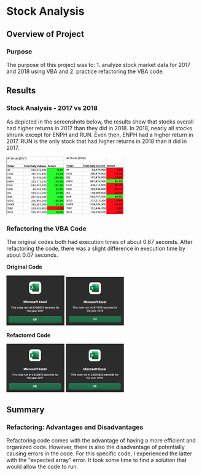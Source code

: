 # Stock Analysis

## Overview of Project

### Purpose
The purpose of this project was to:
    1. analyze stock market data for 2017 and 2018 using VBA and 
    2. practice refactoring the VBA code.

## Results

### Stock Analysis - 2017 vs 2018
As depicted in the screenshots below, the results show that stocks overall had higher returns in 2017 than they did in 2018. In 2018, nearly all stocks shrunk except for ENPH and RUN. Even then, ENPH had a higher return in 2017. RUN is the only stock that had higher returns in 2018 than it did in 2017.

<img src="Resources/Results_2017.png" width=30% height =30%>  <img src="Resources/Results_2018.png" width=30% height =30%> 

### Refactoring the VBA Code
The original codes both had execution times of about 0.67 seconds. After refactoring the code, there was a slight difference in execution time by about 0.07 seconds.

<b>Original Code</b>

<img src="Resources/VBA_Original_2017.png" width=30% height =30%>  <img src="Resources/VBA_Original_2018.png" width=30% height =30%>

<b>Refactored Code</b>

<img src="Resources/VBA_Challenge_2017.png" width=30% height =30%>  <img src="Resources/VBA_Challenge_2018.png" width=30% height =30%>

## Summary

### Refactoring: Advantages and Disadvantages
Refactoring code comes with the advantage of having a more efficient and organized code. However, there is also the disadvantage of potentially causing errors in the code. For this specific code, I experienced the latter with the "expected array" error. It took some time to find a solution that would allow the code to run.